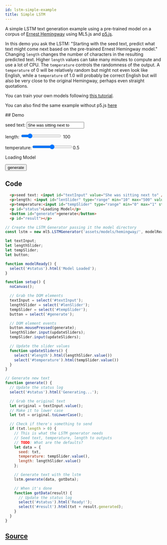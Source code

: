 ```yaml
---
id: lstm-simple-example
title: Simple LSTM
---
```


A simple LSTM text generation example using a pre-trained model on a corpus of [Ernest Hemingway](https://en.wikipedia.org/wiki/Ernest_Hemingway) using ML5.js and [p5.js](https://p5js.org/). 

In this demo you ask the LSTM: "Starting with the seed text, predict what text might come next based on the pre-trained Ernest Hemingway model." Changing `length` changes the number of characters in the resulting predicted text. Higher `length` values can take many minutes to compute and use a lot of CPU. The `temperature` controls the randomness of the output. A `temperature` of 0 will be relatively random but might not even look like English, while a `temperature` of 1.0 will probably be correct English but will also be very close to the original Hemingway, perhaps even straight quotations.

You can train your own models following [this tutorial](#). 

You can also find the same example without p5.js [here](https://github.com/ml5js/ml5-examples)

## Demo

<div class="example">
  <p>seed text: <input id="textInput" value="She was sitting next to" /></p> 
  <p>length: <input id="lenSlider" type="range" min="10" max="500" value="100"> <span id="length">100</span></p>
  <p>temperature:<input id="tempSlider" type="range" min="0" max="1" step="0.01"><span id="temperature">0.5</span></p>
  <p id="status">Loading Model</p>
  <button id="generate">generate</button>
  <p id="result"></p>
</div>

<script src="assets/scripts/example-lstm-simple.js"></script>

## Code

```html
  <p>seed text: <input id="textInput" value="She was sitting next to" /></p> 
  <p>length: <input id="lenSlider" type="range" min="10" max="500" value="100"> <span id="length">100</span></p>
  <p>temperature:<input id="tempSlider" type="range" min="0" max="1" step="0.01"><span id="temperature">0.5</span></p>
  <p id="status">Loading Model</p>
  <button id="generate">generate</button>
  <p id="result"></p>
```

```javascript
// Create the LSTM Generator passing it the model directory
const lstm = new ml5.LSTMGenerator('assets/models/hemingway/', modelReady);

let textInput;
let lengthSlider;
let tempSlider;
let button;

function modelReady() {
  select('#status').html('Model Loaded');
}

function setup() {
  noCanvas();

  // Grab the DOM elements
  textInput = select('#textInput');
  lengthSlider = select('#lenSlider');
  tempSlider = select('#tempSlider');
  button = select('#generate');

  // DOM element events
  button.mousePressed(generate);
  lengthSlider.input(updateSliders);
  tempSlider.input(updateSliders);

  // Update the slider values
  function updateSliders() {
    select('#length').html(lengthSlider.value())
    select('#temperature').html(tempSlider.value())
  }
}

// Generate new text
function generate() {
  // Update the status log
  select('#status').html('Generating...');

  // Grab the original text
  let original = textInput.value();
  // Make it to lower case
  let txt = original.toLowerCase();

  // Check if there's something to send
  if (txt.length > 0) {
    // This is what the LSTM generator needs
    // Seed text, temperature, length to outputs
    // TODO: What are the defaults?
    let data = {
      seed: txt,
      temperature: tempSlider.value(),
      length: lengthSlider.value()
    };

    // Generate text with the lstm
    lstm.generate(data, gotData);

    // When it's done
    function gotData(result) {
      // Update the status log
      select('#status').html('Ready!');
      select('#result').html(txt + result.generated);
    }
  }
}
```

## [Source](https://github.com/ml5js/ml5-examples/tree/master/p5js/03_LSTM_Simple)

